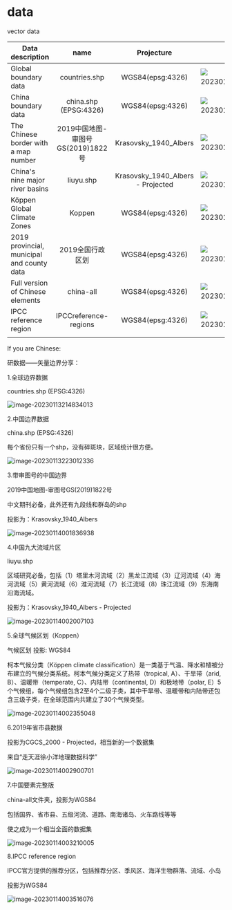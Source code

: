 # data
 vector data

| Data description                           |               name                |            Projecture             |                           Picture                            |      |
| ------------------------------------------ | :-------------------------------: | :-------------------------------: | :----------------------------------------------------------: | :--: |
| Global boundary data                       |           countries.shp           |         WGS84(epsg:4326)          | ![image-20230113214834013](https://imagecollection.oss-cn-beijing.aliyuncs.com/legion/image-20230113214834013.png) |      |
| China boundary data                        |       china.shp (EPSG:4326)       |         WGS84(epsg:4326)          | ![image-20230113223012336](https://imagecollection.oss-cn-beijing.aliyuncs.com/legion/image-20230113223012336.png) |      |
| The Chinese border with a map number       | 2019中国地图-审图号GS(2019)1822号 |       Krasovsky_1940_Albers       | ![image-20230114001836938](https://imagecollection.oss-cn-beijing.aliyuncs.com/legion/image-20230114001836938.png) |      |
| China's nine major river basins            |             liuyu.shp             | Krasovsky_1940_Albers - Projected | ![image-20230114002007103](https://imagecollection.oss-cn-beijing.aliyuncs.com/legion/image-20230114002007103.png) |      |
| Köppen Global Climate Zones                |              Koppen               |         WGS84(epsg:4326)          | ![image-20230114002355048](https://imagecollection.oss-cn-beijing.aliyuncs.com/legion/image-20230114002355048.png) |      |
| 2019 provincial, municipal and county data |         2019全国行政区划          |         WGS84(epsg:4326)          | ![image-20230114002900701](https://imagecollection.oss-cn-beijing.aliyuncs.com/legion/image-20230114002900701.png) |      |
| Full version of Chinese elements           |             china-all             |         WGS84(epsg:4326)          | ![image-20230114003210005](https://imagecollection.oss-cn-beijing.aliyuncs.com/legion/image-20230114003210005.png) |      |
| IPCC reference region                      |       IPCCreference-regions       |         WGS84(epsg:4326)          | ![image-20230114003516076](https://imagecollection.oss-cn-beijing.aliyuncs.com/legion/image-20230114003516076.png) |      |
|                                            |                                   |                                   |                                                              |      |

If you are Chinese:

研数据——矢量边界分享：

 1.全球边界数据

countries.shp (EPSG:4326)

![image-20230113214834013](https://imagecollection.oss-cn-beijing.aliyuncs.com/legion/image-20230113214834013.png)

2.中国边界数据

china.shp (EPSG:4326)

每个省份只有一个shp，没有碎斑块，区域统计很方便。

![image-20230113223012336](https://imagecollection.oss-cn-beijing.aliyuncs.com/legion/image-20230113223012336.png)

3.带审图号的中国边界

2019中国地图-审图号GS(2019)1822号

中文期刊必备，此外还有九段线和群岛的shp

投影为：Krasovsky_1940_Albers

![image-20230114001836938](https://imagecollection.oss-cn-beijing.aliyuncs.com/legion/image-20230114001836938.png)

4.中国九大流域片区

liuyu.shp

区域研究必备，包括（1）塔里木河流域（2）黑龙江流域（3）辽河流域（4）海河流域（5）黄河流域（6）淮河流域（7）长江流域（8）珠江流域（9）东海南沿海流域。

投影为：Krasovsky_1940_Albers - Projected

![image-20230114002007103](https://imagecollection.oss-cn-beijing.aliyuncs.com/legion/image-20230114002007103.png)

5.全球气候区划（Koppen）

气候区划 投影: WGS84

柯本气候分类（Kӧppen climate classification）是一类基于气温、降水和植被分布建立的气候分类系统。柯本气候分类定义了热带（tropical, A）、干旱带（arid, B）、温暖带（temperate, C）、内陆带（continental, D）和极地带（polar, E）5个气候组，每个气候组包含2至4个二级子类，其中干旱带、温暖带和内陆带还包含三级子类，在全球范围内共建立了30个气候类型。

![image-20230114002355048](https://imagecollection.oss-cn-beijing.aliyuncs.com/legion/image-20230114002355048.png)

6.2019年省市县数据

投影为CGCS_2000 - Projected，相当新的一个数据集

来自“走天涯徐小洋地理数据科学”

![image-20230114002900701](https://imagecollection.oss-cn-beijing.aliyuncs.com/legion/image-20230114002900701.png)

7.中国要素完整版

china-all文件夹，投影为WGS84

包括国界、省市县、五级河流、道路、南海诸岛、火车路线等等

使之成为一个相当全面的数据集

![image-20230114003210005](https://imagecollection.oss-cn-beijing.aliyuncs.com/legion/image-20230114003210005.png)

8.IPCC reference region

IPCC官方提供的推荐分区，包括推荐分区、季风区、海洋生物群落、流域、小岛

投影为WGS84

![image-20230114003516076](https://imagecollection.oss-cn-beijing.aliyuncs.com/legion/image-20230114003516076.png)
